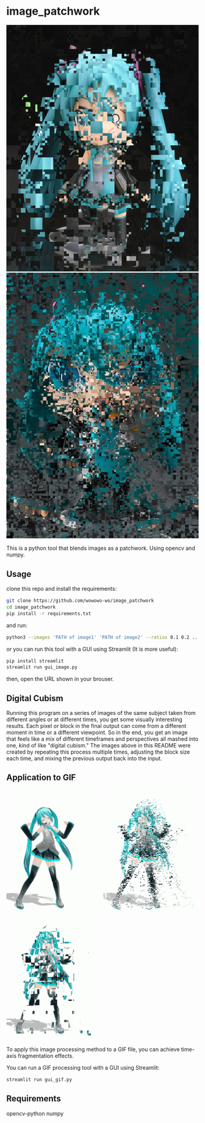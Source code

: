 # image_patchwork

<img src="ex/ex1.png" width="1000">

<img src="ex/ex2.png" width="1000">

This is a python tool that blends images as a patchwork.
Using opencv and numpy.

## Usage

clone this repo and install the requirements:

```bash
git clone https://github.com/wowowo-wo/image_patchwork
cd image_patchwork
pip install -r requirements.txt
```
and run:
```bash
python3 --images 'PATH of image1' 'PATH of image2' --ratios 0.1 0.2 ... --block_size 1 --output 'PATH of output image'
```

or you can run this tool with a GUI using Streamlit (It is more useful):

```bash
pip install streamlit
streamlit run gui_image.py
```

then, open the URL shown in your brouser.

## Digital Cubism

Running this program on a series of images of the same subject taken from different angles or at different times, you get some visually interesting results.
Each pixel or block in the final output can come from a different moment in time or a different viewpoint. So in the end, you get an image that feels like a mix of different timeframes and perspectives all mashed into one, kind of like "digital cubism."
The images above in this README were created by repeating this process multiple times, adjusting the block size each time, and mixing the previous output back into the input.

## Application to GIF

<p>
<img src="ex/miku_origin.gif" width="250" style="display:inline-block;mergin-right;10px;"/>

<img src="ex/miku_pr1.gif" width="250" style="display:inline-block;mergin-right;10px;"/>

<img src="ex/miku_pr2.gif" width="250" style="display:inline-block;"/>
</p>

To apply this image processing method to a GIF file, you can achieve time-axis fragmentation effects.

You can run a GIF processing tool with a GUI using Streamlit:

```bash
streamlit run gui_gif.py
```

## Requirements

opencv-python
numpy
